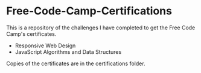 # Free-Code-Camp-Certifications

This is a repository of the challenges I have completed to get the Free Code Camp's certificates.

- Responsive Web Design
- JavaScript Algorithms and Data Structures

Copies of the certificates are in the certifications folder.
